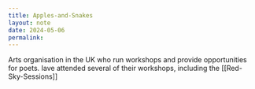 ```yaml
---
title: Apples-and-Snakes
layout: note
date: 2024-05-06
permalink:
---
```


Arts organisation in the UK who run workshops and provide opportunities for poets. Iave attended several of their workshops, including the [[Red-Sky-Sessions]]

